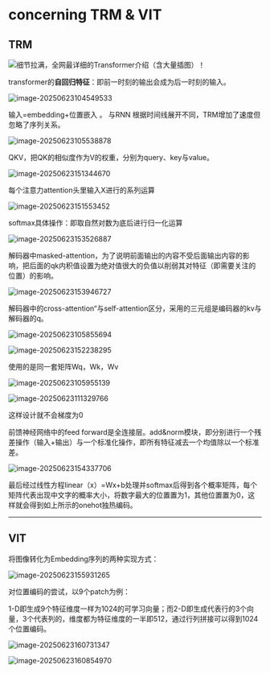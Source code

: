 # concerning   **TRM & VIT**

## TRM

![细节拉满，全网最详细的Transformer介绍（含大量插图）！](https://picx.zhimg.com/70/v2-b158466761a3f3753bec3aba2b7e77d8_1440w.image?source=172ae18b&biz_tag=Post)

transformer的**自回归特征**：即前一时刻的输出会成为后一时刻的输入。

![image-20250623104549533](C:\Users\86158\AppData\Roaming\Typora\typora-user-images\image-20250623104549533.png)

输入=embedding+位置嵌入 。
与RNN 根据时间线展开不同，TRM增加了速度但忽略了序列关系。

![image-20250623105538878](C:\Users\86158\AppData\Roaming\Typora\typora-user-images\image-20250623105538878.png)

QKV，把QK的相似度作为V的权重，分别为query、key与value。

![image-20250623151344670](C:\Users\86158\AppData\Roaming\Typora\typora-user-images\image-20250623151344670.png)

每个注意力attention头里输入X进行的系列运算

![image-20250623151553452](C:\Users\86158\AppData\Roaming\Typora\typora-user-images\image-20250623151553452.png)

softmax具体操作：即取自然对数为底后进行归一化运算

![image-20250623153526887](C:\Users\86158\AppData\Roaming\Typora\typora-user-images\image-20250623153526887.png)

解码器中masked-attention，为了说明前面输出的内容不受后面输出内容的影响，把后面的qk内积值设置为绝对值很大的负值以削弱其对特征（即需要关注的位置）的影响。

![image-20250623153946727](C:\Users\86158\AppData\Roaming\Typora\typora-user-images\image-20250623153946727.png)

解码器中的cross-attention“与self-attention区分，采用的三元组是编码器的kv与解码器的q。

![image-20250623105855694](C:\Users\86158\AppData\Roaming\Typora\typora-user-images\image-20250623105855694.png)

![image-20250623152238295](C:\Users\86158\AppData\Roaming\Typora\typora-user-images\image-20250623152238295.png)

使用的是同一套矩阵Wq，Wk，Wv

![image-20250623105955139](C:\Users\86158\AppData\Roaming\Typora\typora-user-images\image-20250623105955139.png)

![image-20250623111329766](C:\Users\86158\AppData\Roaming\Typora\typora-user-images\image-20250623111329766.png)

这样设计就不会梯度为0 

前馈神经网络中的feed forward是全连接层。add&norm模块，即分别进行一个残差操作（输入+输出）与一个标准化操作，即所有特征减去一个均值除以一个标准差。 

![image-20250623154337706](C:\Users\86158\AppData\Roaming\Typora\typora-user-images\image-20250623154337706.png)

最后经过线性方程linear（x）=Wx+b处理并softmax后得到各个概率矩阵，每个矩阵代表出现中文字的概率大小，将数字最大的位置置为1，其他位置置为0，这样就会得到如上所示的onehot独热编码。

***

## VIT

将图像转化为Embedding序列的两种实现方式：

![image-20250623155931265](C:\Users\86158\AppData\Roaming\Typora\typora-user-images\image-20250623155931265.png)

对位置编码的尝试，以9个patch为例：

1-D即生成9个特征维度一样为1024的可学习向量；而2-D即生成代表行的3个向量，3个代表列的，维度都为特征维度的一半即512，通过行列拼接可以得到1024个位置编码。 

![image-20250623160731347](C:\Users\86158\AppData\Roaming\Typora\typora-user-images\image-20250623160731347.png)

![image-20250623160854970](C:\Users\86158\AppData\Roaming\Typora\typora-user-images\image-20250623160854970.png)

